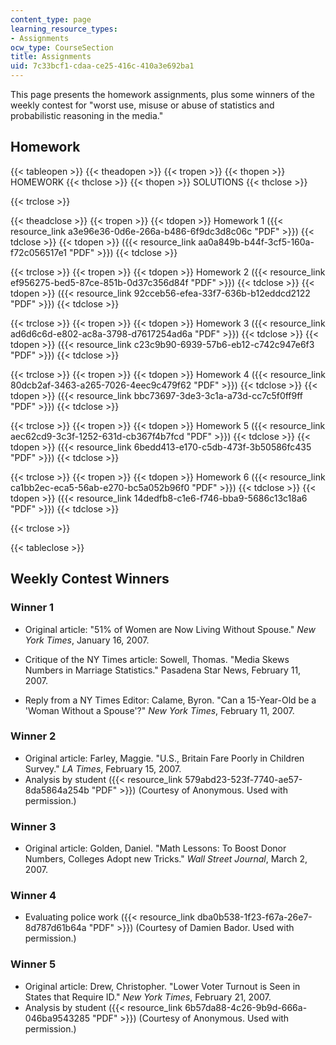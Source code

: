 ```yaml
---
content_type: page
learning_resource_types:
- Assignments
ocw_type: CourseSection
title: Assignments
uid: 7c33bcf1-cdaa-ce25-416c-410a3e692ba1
---
```


This page presents the homework assignments, plus some winners of the weekly contest for "worst use, misuse or abuse of statistics and probabilistic reasoning in the media."

Homework
--------

{{< tableopen >}}
{{< theadopen >}}
{{< tropen >}}
{{< thopen >}}
HOMEWORK
{{< thclose >}}
{{< thopen >}}
SOLUTIONS
{{< thclose >}}

{{< trclose >}}

{{< theadclose >}}
{{< tropen >}}
{{< tdopen >}}
Homework 1 ({{< resource_link a3e96e36-0d6e-266a-b486-6f9dc3d8c06c "PDF" >}})
{{< tdclose >}}
{{< tdopen >}}
({{< resource_link aa0a849b-b44f-3cf5-160a-f72c056517e1 "PDF" >}})
{{< tdclose >}}

{{< trclose >}}
{{< tropen >}}
{{< tdopen >}}
Homework 2 ({{< resource_link ef956275-bed5-87ce-851b-0d37c356d84f "PDF" >}})
{{< tdclose >}}
{{< tdopen >}}
({{< resource_link 92cceb56-efea-33f7-636b-b12eddcd2122 "PDF" >}})
{{< tdclose >}}

{{< trclose >}}
{{< tropen >}}
{{< tdopen >}}
Homework 3 ({{< resource_link ad6d6c6d-e802-ac8a-3798-d7617254ad6a "PDF" >}})
{{< tdclose >}}
{{< tdopen >}}
({{< resource_link c23c9b90-6939-57b6-eb12-c742c947e6f3 "PDF" >}})
{{< tdclose >}}

{{< trclose >}}
{{< tropen >}}
{{< tdopen >}}
Homework 4 ({{< resource_link 80dcb2af-3463-a265-7026-4eec9c479f62 "PDF" >}})
{{< tdclose >}}
{{< tdopen >}}
({{< resource_link bbc73697-3de3-3c1a-a73d-cc7c5f0ff9ff "PDF" >}})
{{< tdclose >}}

{{< trclose >}}
{{< tropen >}}
{{< tdopen >}}
Homework 5 ({{< resource_link aec62cd9-3c3f-1252-631d-cb367f4b7fcd "PDF" >}})
{{< tdclose >}}
{{< tdopen >}}
({{< resource_link 6bedd413-e170-c5db-473f-3b50586fc435 "PDF" >}})
{{< tdclose >}}

{{< trclose >}}
{{< tropen >}}
{{< tdopen >}}
Homework 6 ({{< resource_link ca1bb2ec-eca5-56ab-e270-bc5a052b96f0 "PDF" >}})
{{< tdclose >}}
{{< tdopen >}}
({{< resource_link 14dedfb8-c1e6-f746-bba9-5686c13c18a6 "PDF" >}})
{{< tdclose >}}

{{< trclose >}}

{{< tableclose >}}

Weekly Contest Winners
----------------------

### Winner 1

*   Original article: "51% of Women are Now Living Without Spouse." _New York Times_, January 16, 2007.
    
*   Critique of the NY Times article: Sowell, Thomas. "Media Skews Numbers in Marriage Statistics." Pasadena Star News, February 11, 2007.
    
*   Reply from a NY Times Editor: Calame, Byron. "Can a 15-Year-Old be a 'Woman Without a Spouse'?" _New York Times_, February 11, 2007.
    

### Winner 2

*   Original article: Farley, Maggie. "U.S., Britain Fare Poorly in Children Survey." _LA Times_, February 15, 2007.
*   Analysis by student ({{< resource_link 579abd23-523f-7740-ae57-8da5864a254b "PDF" >}}) (Courtesy of Anonymous. Used with permission.)

### Winner 3

*   Original article: Golden, Daniel. "Math Lessons: To Boost Donor Numbers, Colleges Adopt new Tricks." _Wall Street Journal_, March 2, 2007.

### Winner 4

*   Evaluating police work ({{< resource_link dba0b538-1f23-f67a-26e7-8d787d61b64a "PDF" >}}) (Courtesy of Damien Bador. Used with permission.)

### Winner 5

*   Original article: Drew, Christopher. "Lower Voter Turnout is Seen in States that Require ID." _New York Times_, February 21, 2007.
*   Analysis by student ({{< resource_link 6b57da88-4c26-9b9d-666a-046ba9543285 "PDF" >}}) (Courtesy of Anonymous. Used with permission.)